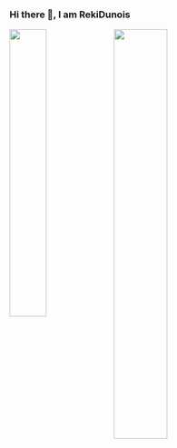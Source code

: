 ### Hi there 👋, I am RekiDunois

<p>
<a href="https://github.com/Avimitin?tab=repositories"><img align="left" width="36%" src="https://github-readme-stats-rouge-tau.vercel.app/api/top-langs/?username=RekiDunois&layout=compact&hide=html&theme=tokyonight"/></a>
<a href="https://github.com/RekiDunois"><img width="43%" src="https://github-readme-stats.vercel.app/api?username=RekiDunois&show_icons=true&theme=tokyonight"/></a>
</p>


